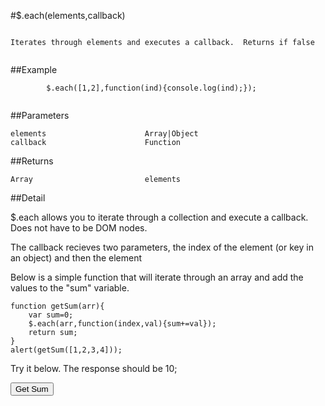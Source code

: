 #$.each(elements,callback)

```

Iterates through elements and executes a callback.  Returns if false
        
```

##Example

```
        $.each([1,2],function(ind){console.log(ind);});
        
```


##Parameters

```
elements                      Array|Object
callback                      Function

```

##Returns

```
Array                         elements
```

##Detail

$.each allows you to iterate through a collection and execute a callback.  Does not have to be DOM nodes.

The callback recieves two parameters, the index of the element (or key in an object) and then the element

Below is a simple function that will iterate through an array and add the values to the "sum" variable.
```
function getSum(arr){
	var sum=0;
	$.each(arr,function(index,val){sum+=val});
	return sum;
}
alert(getSum([1,2,3,4]));
```

Try it below.  The response should be 10;

<script>
function getSum(arr){
	var sum=0;
	$.each(arr,function(index,val){sum+=val;});
	return sum;
}
function testSum(){
	alert(getSum([1,2,3,4]));
}
</script>

<input type="button" value="Get Sum" onclick="testSum()"/>